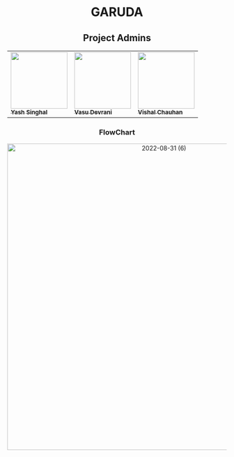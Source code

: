 <h1 align="center">GARUDA</h1>

<h2 align=center>Project Admins</h2> 

<div align="center">
<table>
  <tbody>
  <tr>
    <td >
        <a href="https://github.com/yash-25log"><img alt="" src="https://avatars.githubusercontent.com/u/58944204?v=4" width="130px;"><br><sub><b> Yash Singhal</b></sub></a></td> </a></td>
        <td ><a href="https://github.com/VasuDevrani"><img alt="" src="https://avatars.githubusercontent.com/u/101383635?s=400&u=8ac953bbec3d339079db6e78eaa6df70c0abba6a&v=4" width="130px;"><br><sub><b> Vasu Devrani</b></sub></a></td> </a></td>
   <td ><a href="https://github.com/vish-han"><img alt="" src="https://avatars.githubusercontent.com/u/44545745?v=4" width="130px;"><br><sub><b> Vishal Chauhan</b></sub></a></td> </a></td>
  </tr>
</tbody></table>

<h3>FlowChart</h3>
<img width="704" alt="2022-08-31 (6)" src="https://user-images.githubusercontent.com/101383635/187706922-0e938947-d2e1-4022-8075-5af2bd625eb8.png">
</div>
